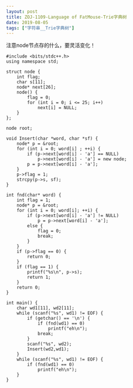 ```yaml
---
layout: post
title: ZOJ-1109-Language of FatMouse-Trie字典树
date: 2019-08-05
tags: ["字符串__Trie字典树"]
---
```


<!-- wp:paragraph -->

注意node节点存的什么，要灵活变化！

<!-- /wp:paragraph -->

<!-- wp:code -->

    #include <bits/stdc++.h>
    using namespace std;

    struct node {
        int flag;
        char s[11];
        node* next[26];
        node() {
            flag = 0;
            for (int i = 0; i <= 25; i++)
                next[i] = NULL;
        }
    };

    node root;

    void Insert(char *word, char *sf) {
        node* p = &root;
        for (int i = 0; word[i] ; ++i) {
            if (p->next[word[i] - 'a'] == NULL)
                p->next[word[i] - 'a'] = new node;
            p = p->next[word[i] - 'a'];
        }
        p->flag = 1;
        strcpy(p->s, sf);
    }

    int fnd(char* word) {
        int flag = 1;
        node* p = &root;
        for (int i = 0; word[i]; ++i) {
            if (p->next[word[i] - 'a'] != NULL)
                p = p->next[word[i] - 'a'];
            else {
                flag = 0;
                break;
            }
        }
        if (p->flag == 0) {
            return 0;
        }
        if (flag == 1) {
            printf("%s\n", p->s);
            return 1;
        }
        return 0;
    }

    int main() {
        char wd1[11], wd2[11];
        while (scanf("%s", wd1) != EOF) {
            if (getchar() == '\n') {
                if (fnd(wd1) == 0)
                    printf("eh\n");
                break;
            }
            scanf("%s", wd2);
            Insert(wd2,wd1); 
        }
        while (scanf("%s", wd1) != EOF) {
            if (fnd(wd1) == 0)
                printf("eh\n");
        }
    }

<!-- /wp:code -->